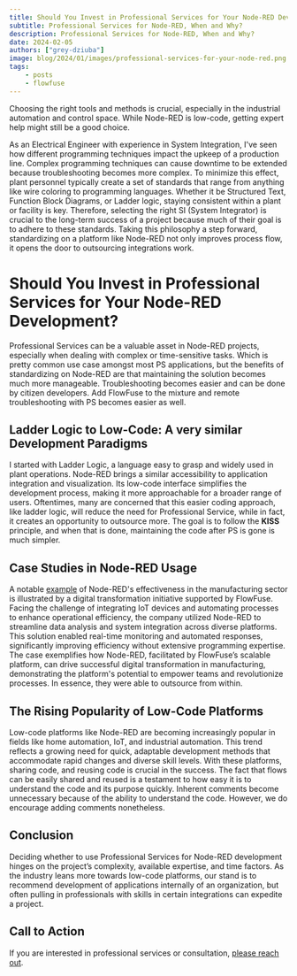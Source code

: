 ```yaml
---
title: Should You Invest in Professional Services for Your Node-RED Development?
subtitle: Professional Services for Node-RED, When and Why?
description: Professional Services for Node-RED, When and Why?
date: 2024-02-05
authors: ["grey-dziuba"]
image: blog/2024/01/images/professional-services-for-your-node-red.png
tags:
    - posts
    - flowfuse
---
```


Choosing the right tools and methods is crucial, especially in the industrial automation and control space. While Node-RED is low-code, getting expert help might still be a good choice.

<!--more-->

As an Electrical Engineer with experience in System Integration, I've seen how different programming techniques impact the upkeep of a production line. Complex programming techniques can cause downtime to be extended because troubleshooting becomes more complex. To minimize this effect, plant personnel typically create a set of standards that range from anything like wire coloring to programming languages. Whether it be Structured Text, Function Block Diagrams, or Ladder logic, staying consistent within a plant or facility is key. Therefore, selecting the right SI (System Integrator) is crucial to the long-term success of a project because much of their goal is to adhere to these standards. Taking this philosophy a step forward, standardizing on a platform like Node-RED not only improves process flow, it opens the door to outsourcing integrations work.


# Should You Invest in Professional Services for Your Node-RED Development?


Professional Services can be a valuable asset in Node-RED projects, especially when dealing with complex or time-sensitive tasks. Which is pretty common use case amongst most PS applications, but the benefits of standardizing on Node-RED are that maintaining the solution becomes much more manageable. Troubleshooting becomes easier and can be done by citizen developers. Add FlowFuse to the mixture and remote troubleshooting with PS becomes easier as well.

## Ladder Logic to Low-Code: A very similar Development Paradigms
 I started with Ladder Logic, a language easy to grasp and widely used in plant operations. Node-RED brings a similar accessibility to application integration and visualization. Its low-code interface simplifies the development process, making it more approachable for a broader range of users.  Oftentimes, many are concerned that this easier coding approach, like ladder logic, will reduce the need for Professional Service, while in fact, it creates an opportunity to outsource more.  The goal is to follow the **KISS** principle, and when that is done, maintaining the code after PS is gone is much simpler.

## Case Studies in Node-RED Usage
A notable [example](https://flowfuse.com/customer-stories/manufacturing-digital-transformation/) of Node-RED's effectiveness in the manufacturing sector is illustrated by a digital transformation initiative supported by FlowFuse. Facing the challenge of integrating IoT devices and automating processes to enhance operational efficiency, the company utilized Node-RED to streamline data analysis and system integration across diverse platforms. This solution enabled real-time monitoring and automated responses, significantly improving efficiency without extensive programming expertise. The case exemplifies how Node-RED, facilitated by FlowFuse’s scalable platform, can drive successful digital transformation in manufacturing, demonstrating the platform's potential to empower teams and revolutionize processes. In essence, they were able to outsource from within.

## The Rising Popularity of Low-Code Platforms
Low-code platforms like Node-RED are becoming increasingly popular in fields like home automation, IoT, and industrial automation. This trend reflects a growing need for quick, adaptable development methods that accommodate rapid changes and diverse skill levels.  With these platforms, sharing code, and reusing code is crucial in the success.  The fact that flows can be easily shared and reused is a testament to how easy it is to understand the code and its purpose quickly.  Inherent comments become unnecessary because of the ability to understand the code.  However, we do encourage adding comments nonetheless.

## Conclusion
Deciding whether to use Professional Services for Node-RED development hinges on the project’s complexity, available expertise, and time factors. As the industry leans more towards low-code platforms, our stand is to recommend development of applications internally of an organization, but often pulling in professionals with skills in certain integrations can expedite a project.

## Call to Action
If you are interested in professional services or consultation, [please reach out](https://flowfuse.com/professional-services/).

